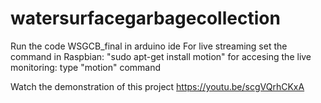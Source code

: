 # watersurfacegarbagecollection
Run the code WSGCB_final in arduino ide
For live streaming set the command in Raspbian:
"sudo apt-get install motion"
for accesing the live monitoring:
type "motion" command

Watch the demonstration of this project 
https://youtu.be/scgVQrhCKxA
